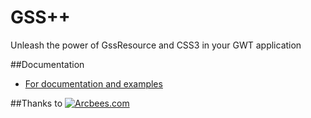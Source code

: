 # GSS++

Unleash the power of GssResource and CSS3 in your GWT application

##Documentation
* [For documentation and examples](http://arcbees.github.com/css-plus-plus/)

##Thanks to
[![Arcbees.com](http://arcbees-ads.appspot.com/ad.png)](http://arcbees.com)
